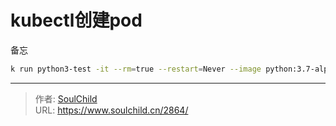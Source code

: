 # kubectl创建pod

<!--more-->
备忘
```bash
k run python3-test -it --rm=true --restart=Never --image python:3.7-alpine3.16 -- sh
```


---

> 作者: [SoulChild](https://www.soulchild.cn)  
> URL: https://www.soulchild.cn/2864/  

